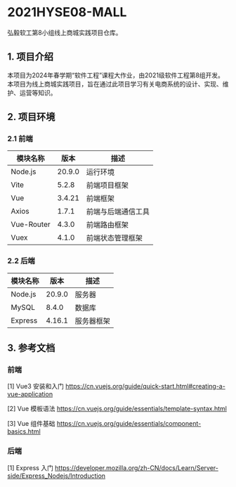 # 2021HYSE08-MALL

弘毅软工第8小组线上商城实践项目仓库。

## 1. 项目介绍

本项目为2024年春学期“软件工程”课程大作业，由2021级软件工程第8组开发。
本项目为线上商城实践项目，旨在通过此项目学习有关电商系统的设计、实现、维护、运营等知识。

## 2. 项目环境

### 2.1 前端

| 模块名称       | 版本     | 描述        |
|------------|--------|-----------|
| Node.js    | 20.9.0 | 运行环境      |
| Vite       | 5.2.8  | 前端项目框架    |
| Vue        | 3.4.21 | 前端框架      |
| Axios      | 1.7.1  | 前端与后端通信工具 |
| Vue-Router | 4.3.0  | 前端路由框架    |
| Vuex       | 4.1.0  | 前端状态管理框架  |


### 2.2 后端

| 模块名称    | 版本     | 描述    |
|---------|--------|-------|
| Node.js | 20.9.0 | 服务器   |
| MySQL   | 8.4.0  | 数据库   |
| Express | 4.16.1 | 服务器框架 |

## 3. 参考文档

### 前端

[1] Vue3 安装和入门 <https://cn.vuejs.org/guide/quick-start.html#creating-a-vue-application>

[2] Vue 模板语法 <https://cn.vuejs.org/guide/essentials/template-syntax.html>

[3] Vue 组件基础 <https://cn.vuejs.org/guide/essentials/component-basics.html>

### 后端

[1] Express 入门 <https://developer.mozilla.org/zh-CN/docs/Learn/Server-side/Express_Nodejs/Introduction>
